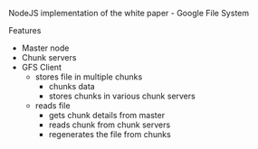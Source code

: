 NodeJS implementation of the white paper - Google File System

Features
- Master node
- Chunk servers
- GFS Client
  - stores file in multiple chunks
    - chunks data
    - stores chunks in various chunk servers
  - reads file
    - gets chunk details from master
    - reads chunk from chunk servers
    - regenerates the file from chunks